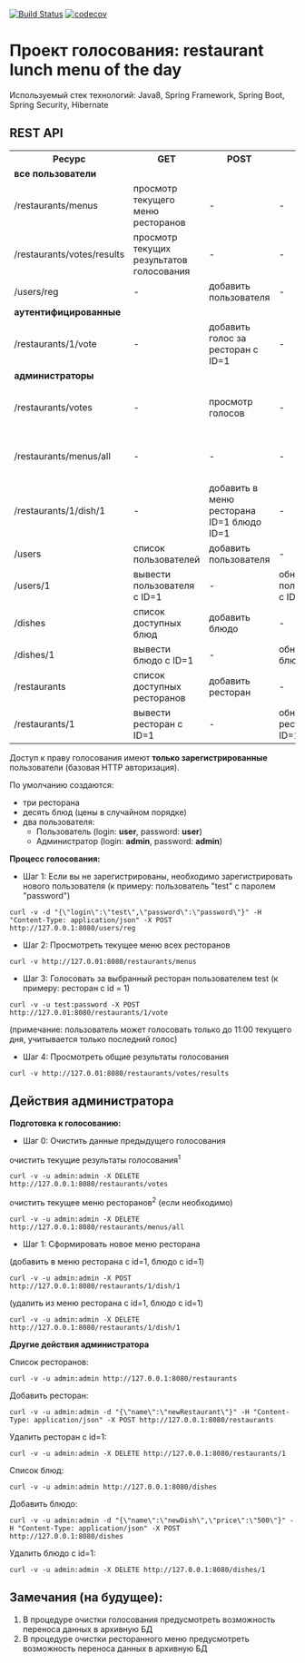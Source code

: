 [![Build Status](https://travis-ci.org/bridennis/spring-boot-rest-api.svg?branch=master)](https://travis-ci.org/bridennis/spring-boot-rest-api)
[![codecov](https://codecov.io/gh/bridennis/spring-boot-rest-api/branch/master/graph/badge.svg)](https://codecov.io/gh/bridennis/spring-boot-rest-api)

Проект голосования: restaurant lunch menu of the day
====================================================

Используемый стек технологий: Java8, Spring Framework, Spring Boot, Spring Security, Hibernate

REST API
--------
<table>
    <tr>
        <th>Ресурс</th>
        <th>GET</th>
        <th>POST</th>
        <th>PUT</th>
        <th>DELETE</th>
    </tr>
    <tr>
        <td><b>все пользователи</b></td>
        <td></td>
        <td></td>
        <td></td>
        <td></td>
    </tr>
    <tr>
        <td>/restaurants/menus</td>
        <td>просмотр текущего меню ресторанов</td>
        <td>-</td>
        <td>-</td>
        <td>-</td>
    </tr>
    <tr>
        <td>/restaurants/votes/results</td>
        <td>просмотр текущих результатов голосования</td>
        <td>-</td>
        <td>-</td>
        <td>-</td>
    </tr>
    <tr>
        <td>/users/reg</td>
        <td>-</td>
        <td>добавить пользователя</td>
        <td>-</td>
        <td>-</td>
    </tr>
    <tr>
        <td><b>аутентифицированные</b></td>
        <td></td>
        <td></td>
        <td></td>
        <td></td>
    </tr>
    <tr>
        <td>/restaurants/1/vote</td>
        <td>-</td>
        <td>добавить голос за ресторан с ID=1</td>
        <td>-</td>
        <td>-</td>
    </tr>
    <tr>
        <td><b>администраторы</b></td>
        <td></td>
        <td></td>
        <td></td>
        <td></td>
    </tr>
    <tr>
        <td>/restaurants/votes</td>
        <td>-</td>
        <td>просмотр голосов</td>
        <td>-</td>
        <td>удалить текущие результаты голосования</td>
    </tr>
    <tr>
        <td>/restaurants/menus/all</td>
        <td>-</td>
        <td>-</td>
        <td>-</td>
        <td>удалить текущее меню ресторанов</td>
    </tr>
    <tr>
        <td>/restaurants/1/dish/1</td>
        <td>-</td>
        <td>добавить в меню ресторана ID=1 блюдо ID=1</td>
        <td>-</td>
        <td>удалить из меню ресторана ID=1 блюдо ID=1</td>
    </tr>
    <tr>
        <td>/users</td>
        <td>список пользователей</td>
        <td>добавить пользователя</td>
        <td>-</td>
        <td>-</td>
    </tr>
    <tr>
        <td>/users/1</td>
        <td>вывести пользователя с ID=1</td>
        <td>-</td>
        <td>обновить пользователя с ID=1</td>
        <td>удалить пользователя с ID=1</td>
    </tr>
    <tr>
        <td>/dishes</td>
        <td>список доступных блюд</td>
        <td>добавить блюдо</td>
        <td>-</td>
        <td>удалить все блюда</td>
    </tr>
    <tr>
        <td>/dishes/1</td>
        <td>вывести блюдо с ID=1</td>
        <td>-</td>
        <td>обновить блюдо с ID=1</td>
        <td>удалить блюдо с ID=1</td>
    </tr>
    <tr>
        <td>/restaurants</td>
        <td>список доступных ресторанов</td>
        <td>добавить ресторан</td>
        <td>-</td>
        <td>удалить все рестораны</td>
    </tr>
    <tr>
        <td>/restaurants/1</td>
        <td>вывести ресторан с ID=1</td>
        <td>-</td>
        <td>обновить ресторан с ID=1</td>
        <td>удалить ресторан с ID=1</td>
    </tr>
    <!--<tr>
        <td></td>
        <td></td>
        <td></td>
        <td></td>
        <td></td>
    </tr>-->
</table>


Доступ к праву голосования имеют **только зарегистрированные** пользователи (базовая HTTP авторизация).

По умолчанию создаются:

- три ресторана
- десять блюд (цены в случайном порядке)
- два пользователя:
    - Пользователь (login: **user**, password: **user**)
    - Администратор (login: **admin**, password: **admin**)
 
**Процесс голосования:**
- Шаг 1: Если вы не зарегистрированы, необходимо зарегистрировать нового пользователя (к примеру: пользователь "test" c паролем "password")
```code
curl -v -d "{\"login\":\"test\",\"password\":\"password\"}" -H "Content-Type: application/json" -X POST http://127.0.0.1:8080/users/reg
```

- Шаг 2: Просмотреть текущее меню всех ресторанов
```code
curl -v http://127.0.01:8080/restaurants/menus
```

- Шаг 3: Голосовать за выбранный ресторан пользователем test (к примеру: ресторан с id = 1)
```code
curl -v -u test:password -X POST http://127.0.01:8080/restaurants/1/vote
```

(примечание: пользователь может голосовать только до 11:00 текущего дня, учитывается только последний голос)

- Шаг 4: Просмотреть общие результаты голосования
```code
curl -v http://127.0.01:8080/restaurants/votes/results
```

Действия администратора
-----------------------
**Подготовка к голосованию:**

- Шаг 0: Очистить данные предыдущего голосования

очистить текущие результаты голосования<sup>1</sup>
```code
curl -v -u admin:admin -X DELETE http://127.0.0.1:8080/restaurants/votes
```

очистить текущее меню ресторанов<sup>2</sup> (если необходимо)
```code
curl -v -u admin:admin -X DELETE http://127.0.0.1:8080/restaurants/menus/all
```

- Шаг 1: Сформировать новое меню ресторана

(добавить в меню ресторана с id=1, блюдо с id=1)
```code
curl -v -u admin:admin -X POST http://127.0.0.1:8080/restaurants/1/dish/1
```

(удалить из меню ресторана с id=1, блюдо с id=1)
```code
curl -v -u admin:admin -X DELETE http://127.0.0.1:8080/restaurants/1/dish/1
```

**Другие действия администратора**

Список ресторанов:
```code
curl -v -u admin:admin http://127.0.0.1:8080/restaurants
```

Добавить ресторан:
```code
curl -v -u admin:admin -d "{\"name\":\"newRestaurant\"}" -H "Content-Type: application/json" -X POST http://127.0.0.1:8080/restaurants
```

Удалить ресторан c id=1:
```code
curl -v -u admin:admin -X DELETE http://127.0.0.1:8080/restaurants/1
```

Список блюд:
```code
curl -v -u admin:admin http://127.0.0.1:8080/dishes
```

Добавить блюдо:
```code
curl -v -u admin:admin -d "{\"name\":\"newDish\",\"price\":\"500\"}" -H "Content-Type: application/json" -X POST http://127.0.0.1:8080/dishes
```

Удалить блюдо c id=1: 
```code
curl -v -u admin:admin -X DELETE http://127.0.0.1:8080/dishes/1
```

Замечания (на будущее):
-------
1. В процедуре очистки голосования предусмотреть возможность переноса данных в архивную БД
2. В процедуре очистки ресторанного меню предусмотреть возможность переноса данных в архивную БД
